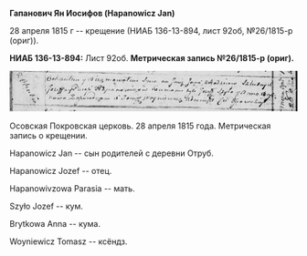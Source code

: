 **Гапанович Ян Иосифов (Hapanowicz Jan)**

28 апреля 1815 г -- крещение (НИАБ 136-13-894, лист 92об, №26/1815-р
(ориг)).

**НИАБ 136-13-894:** Лист 92об. **Метрическая запись №26/1815-р
(ориг).**

![](./media/83728cdaf4ef5960cc1b479c90467cc7ba07e23b.png)

Осовская Покровская церковь. 28 апреля 1815 года. Метрическая запись о
крещении.

Hapanowicz Jan -- сын родителей с деревни Отруб.

Hapanowicz Jozef -- отец.

Hapanowivzowa Parasia -- мать.

Szyło Jozef -- кум.

Brytkowa Anna -- кума.

Woyniewicz Tomasz -- ксёндз.
